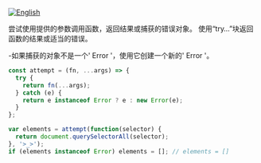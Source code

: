 
<a href="./README.md" target="_blank"><img src="https://img.shields.io/badge/-English-gray" alt="English"/></a>

尝试使用提供的参数调用函数，返回结果或捕获的错误对象。
使用“try…”块返回函数的结果或适当的错误。

-如果捕获的对象不是一个' Error '，使用它创建一个新的' Error '。

```js
const attempt = (fn, ...args) => {
  try {
    return fn(...args);
  } catch (e) {
    return e instanceof Error ? e : new Error(e);
  }
};
```

```js
var elements = attempt(function(selector) {
  return document.querySelectorAll(selector);
}, '>_>');
if (elements instanceof Error) elements = []; // elements = []
```
